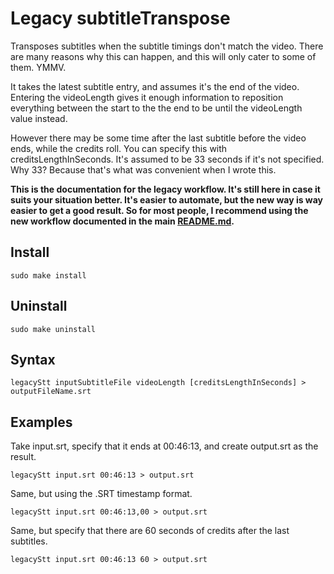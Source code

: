 # Legacy subtitleTranspose

Transposes subtitles when the subtitle timings don't match the video. There are many reasons why this can happen, and this will only cater to some of them. YMMV.

It takes the latest subtitle entry, and assumes it's the end of the video. Entering the videoLength gives it enough information to reposition everything between the start to the the end to be until the videoLength value instead.

However there may be some time after the last subtitle before the video ends, while the credits roll. You can specify this with creditsLengthInSeconds. It's assumed to be 33 seconds if it's not specified. Why 33? Because that's what was convenient when I wrote this.

**This is the documentation for the legacy workflow. It's still here in case it suits your situation better. It's easier to automate, but the new way is way easier to get a good result. So for most people, I recommend using the new workflow documented in the main [README.md](../README.md).**

## Install

```
sudo make install
```

## Uninstall

```
sudo make uninstall
```

## Syntax
```
legacyStt inputSubtitleFile videoLength [creditsLengthInSeconds] > outputFileName.srt
```

## Examples

Take input.srt, specify that it ends at 00:46:13, and create output.srt as the result.
```
legacyStt input.srt 00:46:13 > output.srt
```

Same, but using the .SRT timestamp format.
```
legacyStt input.srt 00:46:13,00 > output.srt
```

Same, but specify that there are 60 seconds of credits after the last subtitles.
```
legacyStt input.srt 00:46:13 60 > output.srt
```
